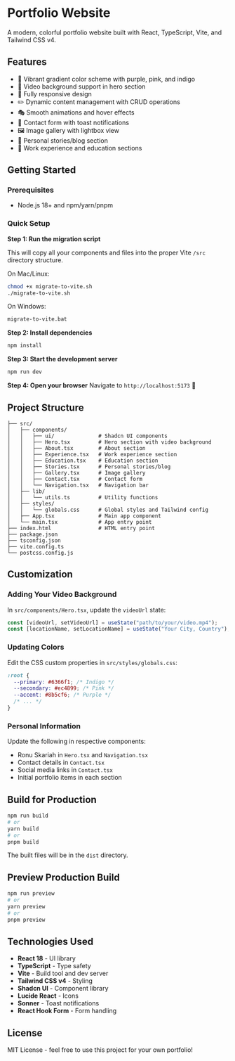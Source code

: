 # Portfolio Website

A modern, colorful portfolio website built with React, TypeScript, Vite, and Tailwind CSS v4.

## Features

- 🎨 Vibrant gradient color scheme with purple, pink, and indigo
- 🎥 Video background support in hero section
- 📱 Fully responsive design
- ✏️ Dynamic content management with CRUD operations
- 🎭 Smooth animations and hover effects
- 📧 Contact form with toast notifications
- 🖼️ Image gallery with lightbox view
- 📝 Personal stories/blog section
- 💼 Work experience and education sections

## Getting Started

### Prerequisites

- Node.js 18+ and npm/yarn/pnpm

### Quick Setup

**Step 1: Run the migration script**

This will copy all your components and files into the proper Vite `/src` directory structure.

On Mac/Linux:

```bash
chmod +x migrate-to-vite.sh
./migrate-to-vite.sh
```

On Windows:

```bash
migrate-to-vite.bat
```

**Step 2: Install dependencies**

```bash
npm install
```

**Step 3: Start the development server**

```bash
npm run dev
```

**Step 4: Open your browser**
Navigate to `http://localhost:5173` 🎉

## Project Structure

```
├── src/
│   ├── components/
│   │   ├── ui/              # Shadcn UI components
│   │   ├── Hero.tsx         # Hero section with video background
│   │   ├── About.tsx        # About section
│   │   ├── Experience.tsx   # Work experience section
│   │   ├── Education.tsx    # Education section
│   │   ├── Stories.tsx      # Personal stories/blog
│   │   ├── Gallery.tsx      # Image gallery
│   │   ├── Contact.tsx      # Contact form
│   │   └── Navigation.tsx   # Navigation bar
│   ├── lib/
│   │   └── utils.ts         # Utility functions
│   ├── styles/
│   │   └── globals.css      # Global styles and Tailwind config
│   ├── App.tsx              # Main app component
│   └── main.tsx             # App entry point
├── index.html               # HTML entry point
├── package.json
├── tsconfig.json
├── vite.config.ts
└── postcss.config.js
```

## Customization

### Adding Your Video Background

In `src/components/Hero.tsx`, update the `videoUrl` state:

```typescript
const [videoUrl, setVideoUrl] = useState("path/to/your/video.mp4");
const [locationName, setLocationName] = useState("Your City, Country");
```

### Updating Colors

Edit the CSS custom properties in `src/styles/globals.css`:

```css
:root {
  --primary: #6366f1; /* Indigo */
  --secondary: #ec4899; /* Pink */
  --accent: #8b5cf6; /* Purple */
  /* ... */
}
```

### Personal Information

Update the following in respective components:

- Ronu Skariah in `Hero.tsx` and `Navigation.tsx`
- Contact details in `Contact.tsx`
- Social media links in `Contact.tsx`
- Initial portfolio items in each section

## Build for Production

```bash
npm run build
# or
yarn build
# or
pnpm build
```

The built files will be in the `dist` directory.

## Preview Production Build

```bash
npm run preview
# or
yarn preview
# or
pnpm preview
```

## Technologies Used

- **React 18** - UI library
- **TypeScript** - Type safety
- **Vite** - Build tool and dev server
- **Tailwind CSS v4** - Styling
- **Shadcn UI** - Component library
- **Lucide React** - Icons
- **Sonner** - Toast notifications
- **React Hook Form** - Form handling

## License

MIT License - feel free to use this project for your own portfolio!
